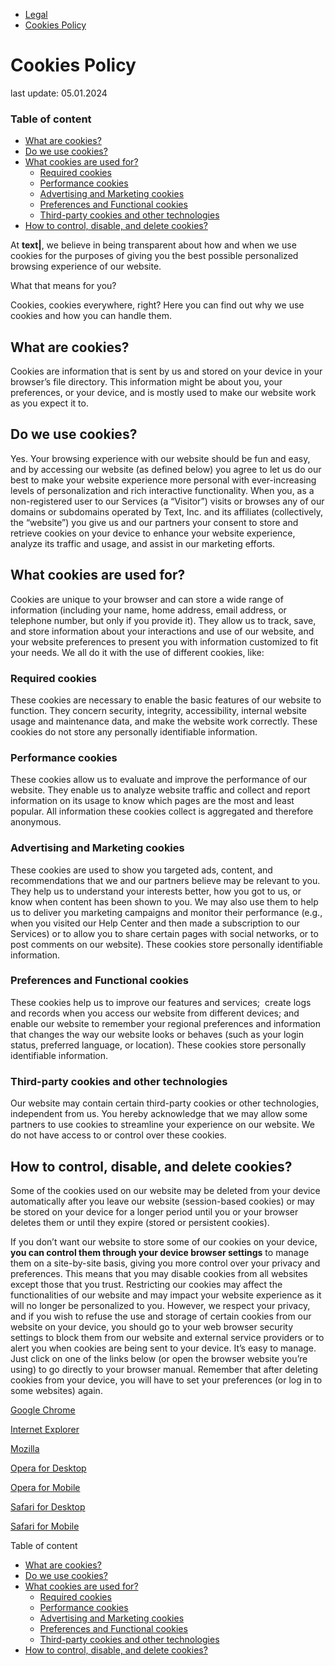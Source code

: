 * [Legal](https://www.chatbot.com/legal/)
* [Cookies Policy](https://www.chatbot.com/legal/cookies-policy/)

Cookies Policy
==============

last update: 05.01.2024

### Table of content

* [What are cookies?](#what-are-cookies)
* [Do we use cookies?](#do-we-use-cookies)
* [What cookies are used for?](#what-cookies-are-used-for) 
    * [Required cookies](#required-cookies)
    * [Performance cookies](#performance-cookies)
    * [Advertising and Marketing cookies](#advertising-and-marketing-cookies)
    * [Preferences and Functional cookies](#preferences-and-functional-cookies)
    * [Third-party cookies and other technologies](#third-party-cookies-and-other-technologies)
* [How to control, disable, and delete cookies?](#how-to-control-disable-and-delete-cookies)

At **text|**, we believe in being transparent about how and when we use cookies for the purposes of giving you the best possible personalized browsing experience of our website.

What that means for you?

Cookies, cookies everywhere, right? Here you can find out why we use cookies and how you can handle them.

What are cookies?
-----------------

Cookies are information that is sent by us and stored on your device in your browser’s file directory. This information might be about you, your preferences, or your device, and is mostly used to make our website work as you expect it to. 

Do we use cookies?
------------------

Yes. Your browsing experience with our website should be fun and easy, and by accessing our website (as defined below) you agree to let us do our best to make your website experience more personal with ever-increasing levels of personalization and rich interactive functionality. When you, as a non-registered user to our Services (a “Visitor”) visits or browses any of our domains or subdomains operated by Text, Inc. and its affiliates (collectively, the “website”) you give us and our partners your consent to store and retrieve cookies on your device to enhance your website experience, analyze its traffic and usage, and assist in our marketing efforts.

What cookies are used for? 
---------------------------

Cookies are unique to your browser and can store a wide range of information (including your name, home address, email address, or telephone number, but only if you provide it). They allow us to track, save, and store information about your interactions and use of our website, and your website preferences to present you with information customized to fit your needs. We all do it with the use of different cookies, like:

### Required cookies

These cookies are necessary to enable the basic features of our website to function. They concern security, integrity, accessibility, internal website usage and maintenance data, and make the website work correctly. These cookies do not store any personally identifiable information.

### Performance cookies

These cookies allow us to evaluate and improve the performance of our website. They enable us to analyze website traffic and collect and report information on its usage to know which pages are the most and least popular. All information these cookies collect is aggregated and therefore anonymous.

### Advertising and Marketing cookies

These cookies are used to show you targeted ads, content, and recommendations that we and our partners believe may be relevant to you. They help us to understand your interests better, how you got to us, or know when content has been shown to you. We may also use them to help us to deliver you marketing campaigns and monitor their performance (e.g., when you visited our Help Center and then made a subscription to our Services) or to allow you to share certain pages with social networks, or to post comments on our website). These cookies store personally identifiable information. 

### Preferences and Functional cookies

These cookies help us to improve our features and services;  create logs and records when you access our website from different devices; and enable our website to remember your regional preferences and information that changes the way our website looks or behaves (such as your login status, preferred language, or location). These cookies store personally identifiable information.

### Third-party cookies and other technologies

Our website may contain certain third-party cookies or other technologies, independent from us. You hereby acknowledge that we may allow some partners to use cookies to streamline your experience on our website. We do not have access to or control over these cookies.

How to control, disable, and delete cookies?
--------------------------------------------

Some of the cookies used on our website may be deleted from your device automatically after you leave our website (session-based cookies) or may be stored on your device for a longer period until you or your browser deletes them or until they expire (stored or persistent cookies). 

If you don’t want our website to store some of our cookies on your device, **you can control them through your device browser settings** to manage them on a site-by-site basis, giving you more control over your privacy and preferences. This means that you may disable cookies from all websites except those that you trust. Restricting our cookies may affect the functionalities of our website and may impact your website experience as it will no longer be personalized to you. However, we respect your privacy, and if you wish to refuse the use and storage of certain cookies from our website on your device, you should go to your web browser security settings to block them from our website and external service providers or to alert you when cookies are being sent to your device. It’s easy to manage. Just click on one of the links below (or open the browser website you’re using) to go directly to your browser manual. Remember that after deleting cookies from your device, you will have to set your preferences (or log in to some websites) again. 

[Google Chrome](https://support.google.com/chrome/answer/95647?hl=en)

[Internet Explorer](https://support.microsoft.com/en-us/Search/results?query=cookies)

[Mozilla](https://support.mozilla.org/en-US/kb/cookies-information-websites-store-on-your-computer)

[Opera for Desktop](https://www.opera.com/help)

[Opera for Mobile](https://help.opera.com/en/mobile/android/#privacy)

[Safari for Desktop](https://support.apple.com/guide/safari/manage-cookies-sfri11471/mac)

[Safari for Mobile](https://support.apple.com/en-us/HT201265)

Table of content

* [What are cookies?](#what-are-cookies)
* [Do we use cookies?](#do-we-use-cookies)
* [What cookies are used for?](#what-cookies-are-used-for) 
    * [Required cookies](#required-cookies)
    * [Performance cookies](#performance-cookies)
    * [Advertising and Marketing cookies](#advertising-and-marketing-cookies)
    * [Preferences and Functional cookies](#preferences-and-functional-cookies)
    * [Third-party cookies and other technologies](#third-party-cookies-and-other-technologies)
* [How to control, disable, and delete cookies?](#how-to-control-disable-and-delete-cookies)